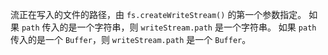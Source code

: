<!-- YAML
added: v0.1.93
-->

流正在写入的文件的路径，由 `fs.createWriteStream()` 的第一个参数指定。
如果 `path` 传入的是一个字符串，则 `writeStream.path` 是一个字符串。
如果 `path` 传入的是一个 `Buffer`，则 `writeStream.path` 是一个 `Buffer`。


